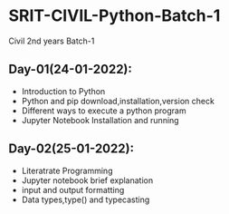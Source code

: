 # SRIT-CIVIL-Python-Batch-1
Civil 2nd years Batch-1

## Day-01(24-01-2022):
  - Introduction to Python
  - Python and pip download,installation,version check
  - Different ways to execute a python program
  - Jupyter Notebook Installation and running

## Day-02(25-01-2022):
  - Literatrate Programming
  - Jupyter notebook brief explanation
  - input and output formatting
  - Data types,type() and typecasting 
